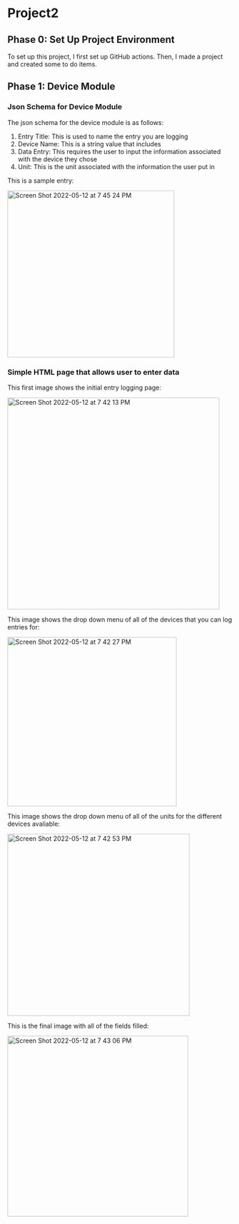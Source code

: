 # Project2

## Phase 0: Set Up Project Environment

To set up this project, I first set up GitHub actions. Then, I made a project and created some to do items.

## Phase 1: Device Module

### Json Schema for Device Module

The json schema for the device module is as follows:
1) Entry Title: This is used to name the entry you are logging
2) Device Name: This is a string value that includes 
3) Data Entry: This requires the user to input the information associated with the device they chose
4) Unit: This is the unit associated with the information the user put in

This is a sample entry:

<img width="374" alt="Screen Shot 2022-05-12 at 7 45 24 PM" src="https://user-images.githubusercontent.com/60163380/168185143-91e6f719-65a6-4dea-8f52-7ef57c764279.png">


### Simple HTML page that allows user to enter data 
This first image shows the initial entry logging page:

<img width="475" alt="Screen Shot 2022-05-12 at 7 42 13 PM" src="https://user-images.githubusercontent.com/60163380/168184912-9a04a497-f2fa-4372-8a7f-d0971b61d49e.png">

This image shows the drop down menu of all of the devices that you can log entries for:

<img width="379" alt="Screen Shot 2022-05-12 at 7 42 27 PM" src="https://user-images.githubusercontent.com/60163380/168184919-d5401843-67f8-4b04-a2c7-5b69d9ba49d2.png">

This image shows the drop down menu of all of the units for the different devices avaliable:

<img width="408" alt="Screen Shot 2022-05-12 at 7 42 53 PM" src="https://user-images.githubusercontent.com/60163380/168184927-4f38d8c6-7cc2-4962-82cd-272981ee491a.png">

This is the final image with all of the fields filled:

<img width="405" alt="Screen Shot 2022-05-12 at 7 43 06 PM" src="https://user-images.githubusercontent.com/60163380/168184933-7d8c0bce-2dfc-4211-8815-695925988090.png">

